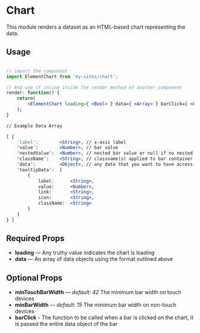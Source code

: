 Chart
=====

This module renders a dataset as an HTML-based chart representing the data.

## Usage

```jsx

// import the component
import ElementChart from 'my-sites/chart';

// And use it inline inside the render method of another component
render: function() {
	return(
		<ElementChart loading={ <Bool> } data={ <Array> } barClick={ <Function> } />
	);
}

// Example Data Array

[ {
	'label': 		<String>, // x-axis label
	'value': 		<Number>, // bar value
	'nestedValue':	<Number>, // nested bar value or null if no nested bar
	'className': 	<String>, // classname(s) applied to bar container
	'data':			<Object>, // any data that you want to have access to in the barClick callback
	'tooltipData':	[
		{
			label: 		<String>,
			value: 		<Number>,
			link: 		<String>,
			icon: 		<String>,
			className: 	<String>
		}
	]
} ]


```

## Required Props

* <strong>loading</strong> — Any truthy value indicates the chart is loading
* <strong>data</strong> — An array of data objects using the format outlined above

## Optional Props
* <strong>minTouchBarWidth</strong> — _default: 42_ The minimum bar width on touch devices
* <strong>minBarWidth</strong> — _default: 15_ The minimum bar width on non-touch devices
* <strong>barClick</strong> - The function to be called when a bar is clicked on the chart, it is passed the entire data object of the bar
